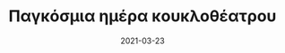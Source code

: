 ---
title: 'Παγκόσμια ημέρα κουκλοθέατρου'
type: 'Παράσταση'
description: 'Σε ένα δεντροπαραμυθένιο σκηνικό επιτραπέζιες κούκλες άμεσου χειρισμού, τεχνικές θεάτρου σκιών καθώς και πρωτότυπη μουσική ζωντανεύουν ένα σύγχρονο πρωτοχρονιάτικο παραμύθι.
Ένα παραμύθι που οι ρίζες του βρίσκονται στις λαϊκές παραδόσεις των καλικαντζάρων και ταυτόχρονα περιπλανιέται σε ερωτήματα που μόνο η φίλια και η αλληλεγγύη μπορούν να απαντήσουν
τικ τακ τικ τακ..
Τα λεπτά κυλούν και η ώρα πλησιάζει για την πρωτοχρονιά
Όλοι περιμένουν με χαρά και ανυπομονησία
Όμως ξαφνικά όλα τα ρολόγια σταματούν και ο χρόνος παγώνει
Τι συνέβη
Δεν θα έρθει φέτος ο καινούργιος χρόνος
Τι θα γίνει με την φετινή πρωτοχρονιά
Την λύση θα δώσουν ένας μικρός καλικάντζαρος και ένα κορίτσι
Μια ιστορία για μικρά, μεγάλα, καλά και άτακτα παιδιά
Μια καλικαντζαρίσια χοροπηδιχτή ιστορία
Μια ιστορία για να ανακαλύψουμε αν τελικά
άνθρωποι και καλικάντζαροι διαφέρουν
Μια ιστορία για όλα όσα είναι πιο σημαντικά
από τα δώρα τις κορδέλες και τα λαμπιόνια
Μια ιστορία για την φιλία το νοιάξιμο και την διαφορετικότητα
για παιδιά από 3-103 χρονώ
διάρκεια παράστασης: 60'
date: '2021-03-23'
time: '18.00'
location: 'Ηράκλειο, Κρήτη'
price: '8'
video: ''
image: ''
imageAlt: ''
---
